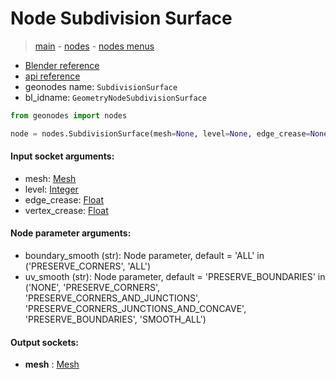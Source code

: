 # Node Subdivision Surface

> [main](../structure.md) - [nodes](nodes.md) - [nodes menus](nodes_menus.md)

- [Blender reference](https://docs.blender.org/manual/en/latest/modeling/geometry_nodes/mesh/subdivision_surface.html)
- [api reference](https://docs.blender.org/api/current/bpy.types.GeometryNodeSubdivisionSurface.html)
- geonodes name: `SubdivisionSurface`
- bl_idname: `GeometryNodeSubdivisionSurface`

```python
from geonodes import nodes

node = nodes.SubdivisionSurface(mesh=None, level=None, edge_crease=None, vertex_crease=None, boundary_smooth='ALL', uv_smooth='PRESERVE_BOUNDARIES')
```

#### Input socket arguments:

- mesh: [Mesh](Mesh.md)
- level: [Integer](Integer.md)
- edge_crease: [Float](Float.md)
- vertex_crease: [Float](Float.md)

#### Node parameter arguments:

- boundary_smooth (str): Node parameter, default = 'ALL' in ('PRESERVE_CORNERS', 'ALL')
- uv_smooth (str): Node parameter, default = 'PRESERVE_BOUNDARIES' in ('NONE', 'PRESERVE_CORNERS', 'PRESERVE_CORNERS_AND_JUNCTIONS', 'PRESERVE_CORNERS_JUNCTIONS_AND_CONCAVE', 'PRESERVE_BOUNDARIES', 'SMOOTH_ALL')

#### Output sockets:

- **mesh** : [Mesh](Mesh.md)

